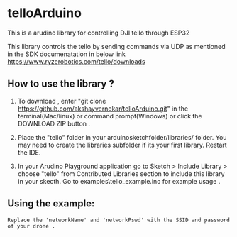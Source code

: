 # telloArduino
This is a arudino library for controlling DJI tello through ESP32

This library controls the tello by sending commands via UDP as mentioned in the SDK documenatation in below link
https://www.ryzerobotics.com/tello/downloads

## How to use the library ?
1. To download , enter "git clone https://github.com/akshayvernekar/telloArduino.git" in the terminal(Mac/linux) or command prompt(Windows) or  click the DOWNLOAD ZIP button .

2. Place the "tello" folder in your arduinosketchfolder/libraries/ folder. 
You may need to create the libraries subfolder if its your first library. Restart the IDE.

3. In your Arudino Playground application go to Sketch > Include Library > choose "tello" from Contributed Libraries section to include this library in your skecth. Go to examples\tello_example.ino for example usage .

## Using the example:
	Replace the 'networkName' and 'networkPswd' with the SSID and password of your drone .
